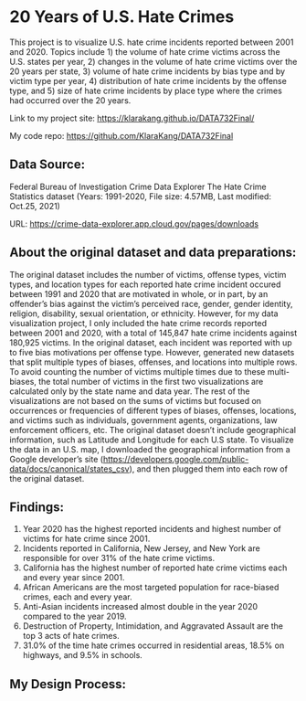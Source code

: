# 20 Years of U.S. Hate Crimes
This project is to visualize U.S. hate crime incidents reported between 2001 and 2020.
Topics include 1) the volume of hate crime victims across the U.S. states per year, 2) changes in the volume of hate crime victims over the 20 years per state, 3) volume of hate crime incidents by bias type and by victim type per year, 4) distribution of hate crime incidents by the offense type, and 5) size of hate crime incidents by place type where the crimes had occurred over the 20 years.  

Link to my project site: https://klarakang.github.io/DATA732Final/

My code repo: https://github.com/KlaraKang/DATA732Final

## Data Source: 
Federal Bureau of Investigation Crime Data Explorer
The Hate Crime Statistics dataset (Years: 1991-2020, File size: 4.57MB, Last modified: Oct.25, 2021)

URL: https://crime-data-explorer.app.cloud.gov/pages/downloads

## About the original dataset and data preparations:
The original dataset includes the number of victims, offense types, victim types, and location types for each reported hate crime incident occured between 1991 and 2020 that are motivated in whole, or in part, by an offender’s bias against the victim’s perceived race, gender, gender identity, religion, disability, sexual orientation, or ethnicity. However, for my data visualization project, I only included the hate crime records reported between 2001 and 2020, with a total of 145,847 hate crime incidents against 180,925 victims. 
In the original dataset, each incident was reported with up to five bias motivations per offense type. However, generated new datasets that split multiple types of biases, offenses, and locations into multiple rows. To avoid counting the number of victims multiple times due to these multi-biases, the total number of victims in the first two visualizations are calculated only by the state name and data year. The rest of the visualizations are not based on the sums of victims but focused on occurrences or frequencies of different types of biases, offenses, locations, and victims such as individuals, government agents, organizations, law enforcement officers, etc.
The original dataset doesn’t include geographical information, such as Latitude and Longitude for each U.S state. To visualize the data in an U.S. map, I downloaded the geographical information from a Google developer’s site (https://developers.google.com/public-data/docs/canonical/states_csv), and then plugged them into each row of the original dataset.  

## Findings:
1. Year 2020 has the highest reported incidents and highest number of victims for hate crime since 2001.
2. Incidents reported in California, New Jersey, and New York are responsible for over 31% of the hate crime victims.
3. California has the highest number of reported hate crime victims each and every year since 2001.
4. African Americans are the most targeted population for race-biased crimes, each and every year.
5. Anti-Asian incidents increased almost double in the year 2020 compared to the year 2019.
6. Destruction of Property, Intimidation, and Aggravated Assault are the top 3 acts of hate crimes.
7. 31.0% of the time hate crimes occurred in residential areas, 18.5% on highways, and 9.5% in schools.

## My Design Process:

